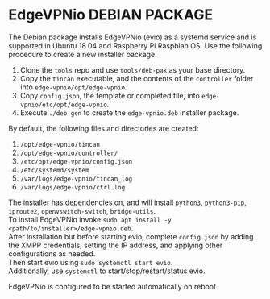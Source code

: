 # EdgeVPNio DEBIAN PACKAGE

The Debian package installs EdgeVPNio (evio) as a systemd service and is supported in Ubuntu 18.04 and Raspberry Pi Raspbian OS. Use the following procedure to create a new installer package.
1. Clone the `tools` repo and use `tools/deb-pak` as your base directory.
2. Copy the `tincan` executable, and the contents of the `controller` folder into `edge-vpnio/opt/edge-vpnio`.
3. Copy `config.json`, the template or completed file, into `edge-vpnio/etc/opt/edge-vpnio`.
4. Execute `./deb-gen` to create the `edge-vpnio.deb` installer package.

By default, the following files and directories are created:
1. `/opt/edge-vpnio/tincan`
2. `/opt/edge-vpnio/controller/`
3. `/etc/opt/edge-vpnio/config.json`
4. `/etc/systemd/system`
5. `/var/logs/edge-vpnio/tincan_log`
6. `/var/logs/edge-vpnio/ctrl.log`

The installer has dependencies on, and will install `python3`, `python3-pip`, `iproute2`, `openvswitch-switch`, `bridge-utils`.  
To install EdgeVPNio invoke `sudo apt install -y <path/to/installer>/edge-vpnio.deb`.  
After installation but before starting evio, complete `config.json` by adding the XMPP credentials, setting the IP address, and applying other configurations as needed.  
Then start evio using `sudo systemctl start evio`.  
Additionally, use `systemctl` to start/stop/restart/status evio.

EdgeVPNio is configured to be started automatically on reboot.
